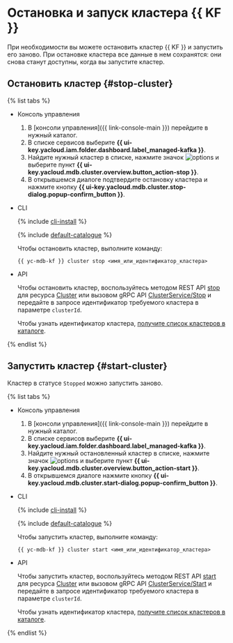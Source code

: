 # Остановка и запуск кластера {{ KF }}

При необходимости вы можете остановить кластер {{ KF }} и запустить его заново. При остановке кластера все данные в нем сохранятся: они снова станут доступны, когда вы запустите кластер.

## Остановить кластер {#stop-cluster}

{% list tabs %}

- Консоль управления

  1. В [консоли управления]({{ link-console-main }}) перейдите в нужный каталог.
  1. В списке сервисов выберите **{{ ui-key.yacloud.iam.folder.dashboard.label_managed-kafka }}**.
  1. Найдите нужный кластер в списке, нажмите значок ![options](../../_assets/horizontal-ellipsis.svg) и выберите пункт **{{ ui-key.yacloud.mdb.cluster.overview.button_action-stop }}**.
  1. В открывшемся диалоге подтвердите остановку кластера и нажмите кнопку **{{ ui-key.yacloud.mdb.cluster.stop-dialog.popup-confirm_button }}**.

- CLI

  {% include [cli-install](../../_includes/cli-install.md) %}

  {% include [default-catalogue](../../_includes/default-catalogue.md) %}

  Чтобы остановить кластер, выполните команду:

  ```
  {{ yc-mdb-kf }} cluster stop <имя_или_идентификатор_кластера>
  ```


- API

  Чтобы остановить кластер, воспользуйтесь методом REST API [stop](../api-ref/Cluster/stop.md) для ресурса [Cluster](../api-ref/Cluster/index.md) или вызовом gRPC API [ClusterService/Stop](../api-ref/grpc/cluster_service.md#Stop) и передайте в запросе идентификатор требуемого кластера в параметре `clusterId`.

  Чтобы узнать идентификатор кластера, [получите список кластеров в каталоге](cluster-list.md#list-clusters).


{% endlist %}

## Запустить кластер {#start-cluster}

Кластер в статусе `Stopped` можно запустить заново.

{% list tabs %}

- Консоль управления

  1. В [консоли управления]({{ link-console-main }}) перейдите в нужный каталог.
  1. В списке сервисов выберите **{{ ui-key.yacloud.iam.folder.dashboard.label_managed-kafka }}**.
  1. Найдите нужный остановленный кластер в списке, нажмите значок ![options](../../_assets/horizontal-ellipsis.svg) и выберите пункт **{{ ui-key.yacloud.mdb.cluster.overview.button_action-start }}**.
  1. В открывшемся диалоге нажмите кнопку **{{ ui-key.yacloud.mdb.cluster.start-dialog.popup-confirm_button }}**.

- CLI

  {% include [cli-install](../../_includes/cli-install.md) %}

  {% include [default-catalogue](../../_includes/default-catalogue.md) %}

  Чтобы запустить кластер, выполните команду:

  ```
  {{ yc-mdb-kf }} cluster start <имя_или_идентификатор_кластера>
  ```


- API

  Чтобы запустить кластер, воспользуйтесь методом REST API [start](../api-ref/Cluster/start.md) для ресурса [Cluster](../api-ref/Cluster/index.md) или вызовом gRPC API [ClusterService/Start](../api-ref/grpc/cluster_service.md#Start) и передайте в запросе идентификатор требуемого кластера в параметре `clusterId`.

  Чтобы узнать идентификатор кластера, [получите список кластеров в каталоге](cluster-list.md#list-clusters).


{% endlist %}
